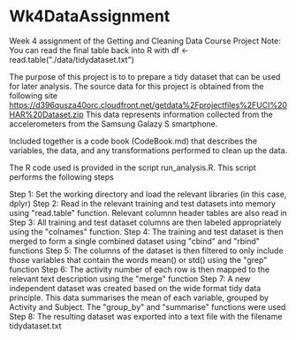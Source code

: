 # Wk4DataAssignment
Week 4 assignment of the Getting and Cleaning Data Course Project
Note: You can read the final table back into R with df <-read.table("./data/tidydataset.txt")

The purpose of this project is to to prepare a tidy dataset that can be used for later analysis. The source data for this project is obtained from the following site https://d396qusza40orc.cloudfront.net/getdata%2Fprojectfiles%2FUCI%20HAR%20Dataset.zip
This data represents information collected from the accelerometers from the Samsung Galazy S smartphone. 

Included together is a code book (CodeBook.md) that describes the variables, the data, and any transformations performed to clean up the data. 

The R code used is provided in the script run_analysis.R. This script performs the following steps

Step 1: Set the working directory and load the relevant libraries (in this case, dplyr)
Step 2: Read in the relevant training and test datasets into memory using "read.table" function. Relevant columnn header tables are also read in
Step 3: All training and test dataset columns are then labeled appropriately using the "colnames" function.
Step 4: The training and test dataset is then merged to form a single combined dataset using "cbind" and "rbind" functions
Step 5: The columns of the dataset is then filtered to only include those variables that contain the words mean() or std() using the "grep" function
Step 6: The activity number of each row is then mapped to the relevant text description using the "merge" function
Step 7: A new independent dataset was created based on the wide format tidy data principle. This data summarises the mean of each variable, grouped by Activity and Subject. The "group_by" and "summarise" functions were used
Step 8: The resulting dataset was exported into a text file with the filename tidydataset.txt

